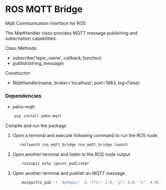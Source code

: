 # ROS MQTT Bridge

Mqtt Communication Interface for ROS

The MqttHandler class provides MQTT message publishing and subscription capabilities. 

Class Methods:
- subscribe('topic_name', callback_function)
- publish(string_message)

Constructor:
- MqttHandler(name, broker='localhost', port=1883, log=False)



### Dependencies
* paho-mqtt
```bash
    pip install paho-mqtt
```


Compile and run the package

1. Open a terminal and execute following command to run the ROS node
    ```bash
       roslaunch ros_mqtt_bridge ros_mqtt_bridge.launch
    ```
2. Open another terminal and listen to the ROS node output
    ```bash
        rostopic echo /point_publisher
    ```
3. Open another terminal and publish an MQTT message
    ```bash
        mosquitto_pub -t 'myTopic' -m '{"x": 1.0, "y": 2.0, "z": 4.0}'
    ```
